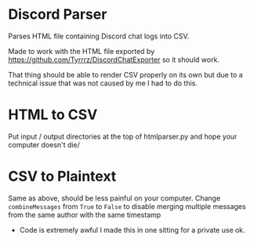 # Discord Parser
Parses HTML file containing Discord chat logs into CSV.

Made to work with the HTML file exported by https://github.com/Tyrrrz/DiscordChatExporter so it should work.

That thing should be able to render CSV properly on its own but due to a technical issue that was not caused by me I had to do this.

# HTML to CSV
Put input / output directories at the top of htmlparser.py and hope your computer doesn't die/

# CSV to Plaintext
Same as above, should be less painful on your computer.
Change `combineMessages` from `True` to `False` to disable merging multiple messages from the same author with the same timestamp

* Code is extremely awful I made this in one sitting for a private use ok.
